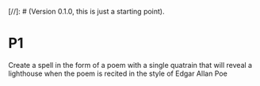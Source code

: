 [//]: # (Version 0.1.0, this is just a starting point).

# P1

Create a spell in the form of a poem with a single quatrain that will reveal a lighthouse when the poem is recited in the style of Edgar Allan Poe
